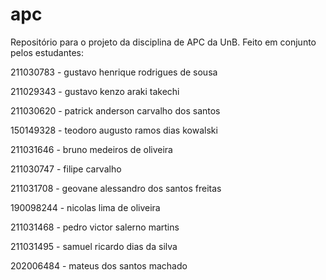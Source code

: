 # apc
Repositório para o projeto da disciplina de APC da UnB. 
Feito em conjunto pelos estudantes:

211030783 - gustavo henrique rodrigues de sousa

211029343 - gustavo kenzo araki takechi

211030620 - patrick anderson carvalho dos santos

150149328 - teodoro augusto ramos dias kowalski

211031646 - bruno medeiros de oliveira

211030747 - filipe carvalho

211031708 - geovane alessandro dos santos freitas

190098244 - nicolas lima de oliveira

211031468 - pedro victor salerno martins

211031495 - samuel ricardo dias da silva

202006484 - mateus dos santos machado
